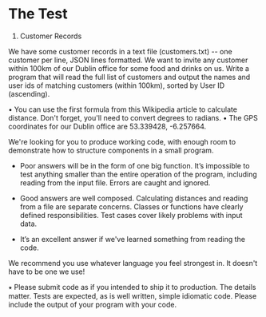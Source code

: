 # The Test

1. Customer Records

We have some customer records in a text file (customers.txt) -- one customer per line, JSON lines formatted. We want to invite any customer within 100km of our Dublin office for some food and drinks on us. Write a program that will read the full list of customers and output the names and user ids of matching customers (within 100km), sorted by User ID (ascending).

• You can use the first formula from this Wikipedia article to calculate distance. Don't forget, you'll need to convert degrees to radians.
• The GPS coordinates for our Dublin office are 53.339428, -6.257664.

We're looking for you to produce working code, with enough room to demonstrate how to structure components in a small program.

- Poor answers will be in the form of one big function. It’s impossible to test anything smaller than the entire operation of the program, including reading from the input file. Errors are caught and ignored.

- Good answers are well composed. Calculating distances and reading from a file are separate concerns. Classes or functions have clearly defined responsibilities. Test cases cover likely problems with input data.

- It’s an excellent answer if we've learned something from reading the code.

We recommend you use whatever language you feel strongest in. It doesn't have to be one we use!

⭑ Please submit code as if you intended to ship it to production. The details matter. Tests are expected, as is well written, simple idiomatic code. Please include the output of your program with your code.
